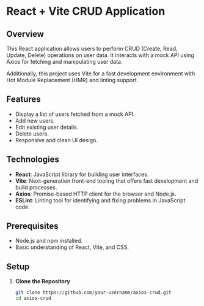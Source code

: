 # React + Vite CRUD Application

## Overview

This React application allows users to perform CRUD (Create, Read, Update, Delete) operations on user data. It interacts with a mock API using Axios for fetching and manipulating user data.

Additionally, this project uses Vite for a fast development environment with Hot Module Replacement (HMR) and linting support.

## Features

- Display a list of users fetched from a mock API.
- Add new users.
- Edit existing user details.
- Delete users.
- Responsive and clean UI design.

## Technologies

- **React**: JavaScript library for building user interfaces.
- **Vite**: Next-generation front-end tooling that offers fast development and build processes.
- **Axios**: Promise-based HTTP client for the browser and Node.js.
- **ESLint**: Linting tool for identifying and fixing problems in JavaScript code.

## Prerequisites

- Node.js and npm installed.
- Basic understanding of React, Vite, and CSS.

## Setup

1. **Clone the Repository**

   ```bash
   git clone https://github.com/your-username/axios-crud.git
   cd axios-crud
